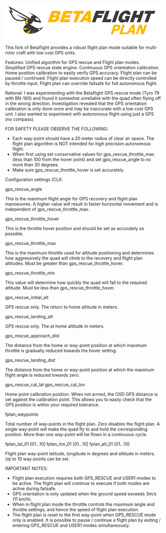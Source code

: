 ![Betaflight](docs/assets/images/betaflightplan.png)

This fork of Betaflight provides a robust flight plan mode suitable for multi-rotor craft with low cost GPS units.

Features:
Unified algorithm for GPS rescue and Flight plan modes.
Simplified GPS rescue state engine.
Continuous GPS orientation calibration.
Home position calibration to easily verify GPS accuracy.
Flight plan can be paused / continued.
Flight plan execution speed can be directly controlled by throttle input.
Flight plan can override failsafe for full autonomous flight.

Rational:  I was experimenting with the Betaflight GPS rescue mode  (Tyro 79 with BN-180) and found it somewhat unreliable with the quad often flying off in the wrong direction. Investigation revealed that the GPS orientation calibration is only done once and may be inaccurate with a low cost GPS unit.  I also wanted to experiment with autonomous flight using just a GPS (no compass).

FOR SAFETY PLEASE OBSERVE THE FOLLOWING:

- Each way-point should have a 20 meter radius of clear air space.  The flight plan algorithm is NOT intended for high precision autonomous flight.
- When first using set conservative values for gps_rescue_throttle_max  (less than 100 from the hover point) and set gps_rescue_angle to no more than 30 degrees.
- Make sure gps_rescue_throttle_hover is set accurately. 

Configuration settings (CLI):

gps_rescue_angle

This is the maximum flight angle for GPS recovery and flight plan manoeuvres.  A higher value will result in faster horizontal movement and is independent of  gps_rescue_throttle_max.

gps_rescue_throttle_hover

This is the throttle hover position and should be set as accurately as possible.

gps_rescue_throttle_max

This is the maximum throttle used  for altitude positioning and determines how aggressively the quad will climb to the recovery and flight plan altitudes. Must be greater than gps_rescue_throttle_hover.

gps_rescue_throttle_min

This value will determine how quickly the quad will fall to the required altitude. Must be less than gps_rescue_throttle_hover.

gps_rescue_initial_alt

GPS rescue only.  The return to home altitude in meters.

gps_rescue_landing_alt

GPS rescue only.  The at home altitude in meters.


gps_rescue_approach_dist

The distance from the home or way-point position at which maximum throttle is gradually reduced towards the hover setting.

gps_rescue_landing_dist

The distance from the home or way-point position at which the maximum flight angle is reduced towards zero.

gps_rescue_cal_lat
gps_rescue_cal_lon

Home point calibration position.  When not armed, the OSD GPS distance is set against the calibration point. This allows you to easily check that the GPS position is within your required tolerance.

fplan_waypoints

Total number of way-points in the flight plan.  Zero disables the flight plan. A single way-point will make the quad fly to and hold the corresponding position. More than one way-point will be flown in a continuous cycle.

fplan_lat_01  [01...10]
fplan_lon_01  [01...10]
fplan_alt_01  [01...10]

Flight plan way-point latitude, longitude in degrees and altitude in meters. Up to 10 way-points can be set.

IMPORTANT NOTES:

- Flight plan execution requires both GPS_RESCUE and USER1 modes to be active.  The flight plan will continue to execute if both modes are active during failsafe.
- GPS orientation is only updated when the ground speed exceeds 3m/s (11 km/h).
- When in flight plan mode the throttle controls the maximum angle and throttle settings, and hence the speed of flight plan execution.
- The flight plan is reset to the first way-point when GPS_RESCUE mode only is enabled.  It is possible to pause / continue a flight plan by exiting / entering GPS_RESCUE and USER1 modes simultaneously.
